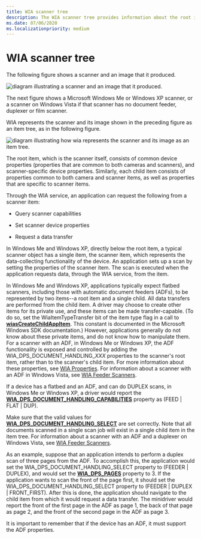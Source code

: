 ```yaml
---
title: WIA scanner tree
description: The WIA scanner tree provides information about the root item (scanner) and each child item that consists of properties common to both camera and scanner.
ms.date: 07/06/2020
ms.localizationpriority: medium
---
```


# WIA scanner tree

The following figure shows a scanner and an image that it produced.

![diagram illustrating a scanner and an image that it produced.](images/art-scanner.png)

The next figure shows a Microsoft Windows Me or Windows XP scanner, or a scanner on Windows Vista if that scanner has no document feeder, duplexer or film scanner.

WIA represents the scanner and its image shown in the preceding figure as an item tree, as in the following figure.

![diagram illustrating how wia represents the scanner and its image as an item tree.](images/art-4.png)

The root item, which is the scanner itself, consists of common device properties (properties that are common to both cameras and scanners), and scanner-specific device properties. Similarly, each child item consists of properties common to both camera and scanner items, as well as properties that are specific to scanner items.

Through the WIA service, an application can request the following from a scanner item:

- Query scanner capabilities

- Set scanner device properties

- Request a data transfer

In Windows Me and Windows XP, directly below the root item, a typical scanner object has a single item, the scanner item, which represents the data-collecting functionality of the device. An application sets up a scan by setting the properties of the scanner item. The scan is executed when the application requests data, through the WIA service, from the item.

In Windows Me and Windows XP, applications typically expect flatbed scanners, including those with automatic document feeders (ADFs), to be represented by two items--a root item and a single child. All data transfers are performed from the child item. A driver may choose to create other items for its private use, and these items can be made transfer-capable. (To do so, set the WiaItemTypeTransfer bit of the item type flag in a call to [**wiasCreateChildAppItem**](/windows-hardware/drivers/ddi/wiamdef/nf-wiamdef-wiascreatechildappitem). This constant is documented in the Microsoft Windows SDK documentation.) However, applications generally do not know about these private items, and do not know how to manipulate them. For a scanner with an ADF, in Windows Me or Windows XP, the ADF functionality is exposed and controlled by adding the WIA\_DPS\_DOCUMENT\_HANDLING\_*XXX* properties to the scanner's root item, rather than to the scanner's child item. For more information about these properties, see [WIA Properties](./wia-properties.md). For information about a scanner with an ADF in Windows Vista, see [WIA Feeder Scanners](wia-feeder-scanners.md).

If a device has a flatbed and an ADF, and can do DUPLEX scans, in Windows Me or Windows XP, a driver would report the [**WIA\_DPS\_DOCUMENT\_HANDLING\_CAPABILITIES**](./wia-dps-document-handling-capabilities.md) property as (FEED &#x7c; FLAT &#x7c; DUP).

Make sure that the valid values for [**WIA\_DPS\_DOCUMENT\_HANDLING\_SELECT**](./wia-dps-document-handling-select.md) are set correctly. Note that all documents scanned in a single scan job will exist in a single child item in the item tree. For information about a scanner with an ADF and a duplexer on Windows Vista, see [WIA Feeder Scanners](wia-feeder-scanners.md).

As an example, suppose that an application intends to perform a duplex scan of three pages from the ADF. To accomplish this, the application would set the WIA\_DPS\_DOCUMENT\_HANDLING\_SELECT property to (FEEDER &#x7c; DUPLEX), and would set the [**WIA\_DPS\_PAGES**](./wia-dps-pages.md) property to 3. If the application wants to scan the front of the page first, it should set the WIA\_DPS\_DOCUMENT\_HANDLING\_SELECT property to (FEEDER &#x7c; DUPLEX &#x7c; FRONT\_FIRST). After this is done, the application should navigate to the child item from which it would request a data transfer. The minidriver would report the front of the first page in the ADF as page 1, the back of that page as page 2, and the front of the second page in the ADF as page 3.

It is important to remember that if the device has an ADF, it must support the ADF properties.
